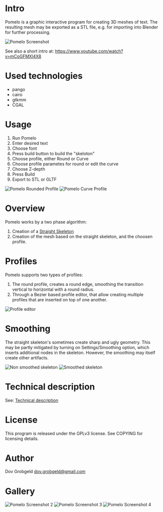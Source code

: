 # Intro

Pomelo is a graphic interactive program for creating 3D meshes of text. The resulting mesh may be exported as a STL file, e.g. for importing into Blender for further processing.

![Pomelo Screenshot](pomelo-screenshot-color.png)

See also a short intro at: https://www.youtube.com/watch?v=mCoGFMXl4X8

# Used technologies

- pango
- cairo
- gtkmm
- CGAL

# Usage

1. Run Pomelo
2. Enter desired text
3. Choose font
4. Press build button to build the "skeloton"
5. Choose profile, either Round or Curve
6. Choose profile parametes for round or edit the curve 
7. Choose Z-depth
8. Press Build
9. Export to STL or GLTF

![Pomelo Rounded Profile](pomelo-screenshot-simple.png)
![Pomelo Curve Profile](pomelo-screenshot-curve.png)

# Overview 

Pomelo works by a two phase algorithm:

1. Creation of a [Straight Skeleton](https://en.wikipedia.org/wiki/Straight_skeleton)
2. Creation of the mesh based on the straight skeleton, and the choosen profile.

# Profiles

Pomelo supports two types of profiles:

1. The round profile, creates a round edge, smoothing the transition vertical to horizontal with a round radius.
2. Through a Bezier based profile editor, that allow creating multiple profiles that are inserted on top of one another.

![Profile editor](profile-editor-example.png)

# Smoothing

The straight skeleton's sometimes create sharp and ugly geometry. This may be partly mitigated 
by turning on Settings/Smoothing option, which inserts additional nodes in the skeleton. However, the smoothing may itself create other artifacts. 

![Non smoothed skeleton](pomelo-non-smooth-geometry.png)
![Smoothed skeleton](pomelo-smooth-geometry.png)

# Technical description

See: [Technical description](TechnicalDescription.md)

# License

This program is released under the GPLv3 license. See COPYING for licensing details.

# Author

Dov Grobgeld <dov.grobgeld@gmail.com>

# Gallery

![Pomelo Screenshot 2](pomelo-screenshot2.png)
![Pomelo Screenshot 3](pomelo-screenshot3.png)
![Pomelo Screenshot 4](pomelo-screenshot4.png)

